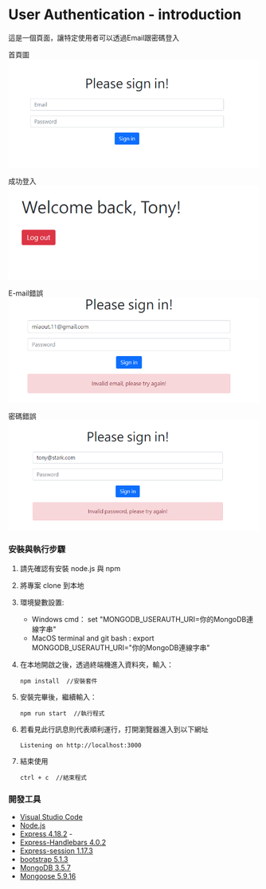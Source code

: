 # User Authentication - introduction

這是一個頁面，讓特定使用者可以透過Email跟密碼登入

首頁圖
![Index page](./public/image/sign_in.png)

成功登入
![login success page](./public/image/loginSuccess.png)

E-mail錯誤
![invaildEmail page](./public/image/invaildEmail.png)

密碼錯誤
![invalidPassword page](./public/image/invalidPassword.png)

### 安裝與執行步驟

1. 請先確認有安裝 node.js 與 npm
2. 將專案 clone 到本地
3. 環境變數設置: 
   * Windows cmd： set "MONGODB_USERAUTH_URI=你的MongoDB連線字串"
   * MacOS terminal and git bash :  export MONGODB_USERAUTH_URI="你的MongoDB連線字串"
4. 在本地開啟之後，透過終端機進入資料夾，輸入：

   ```
   npm install  //安裝套件
   ```

5. 安裝完畢後，繼續輸入：

   ```
   npm run start  //執行程式
   ```

6. 若看見此行訊息則代表順利運行，打開瀏覽器進入到以下網址

   ```
   Listening on http://localhost:3000
   ```

7. 結束使用

   ```
   ctrl + c  //結束程式
   ```

### 開發工具

- [Visual Studio Code](https://visualstudio.microsoft.com/zh-hant/) 
- [Node.js](https://nodejs.org/en/)
- [Express 4.18.2](https://www.npmjs.com/package/express) -
- [Express-Handlebars 4.0.2](https://www.npmjs.com/package/express-handlebars)
- [Express-session 1.17.3](https://www.npmjs.com/package/express-session)
- [bootstrap 5.1.3](https://getbootstrap.com/docs/5.1/getting-started/introduction/)
- [MongoDB 3.5.7](https://www.mongodb.com/try/download/community2)
- [Mongoose 5.9.16](https://www.npmjs.com/package/mongoose)
